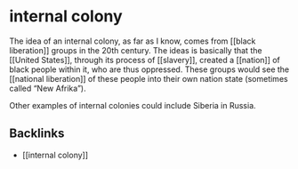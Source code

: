 # internal colony

The idea of an internal colony, as far as I know, comes from [[black liberation]] groups in the 20th century. The ideas is basically that the [[United States]], through its process of [[slavery]], created a [[nation]] of black people within it, who are thus oppressed. These groups would see the [[national liberation]] of these people into their own nation state (sometimes called &ldquo;New Afrika&rdquo;).

Other examples of internal colonies could include Siberia in Russia.


<a id="orgf09e417"></a>

## Backlinks

-   [[internal colony]]
